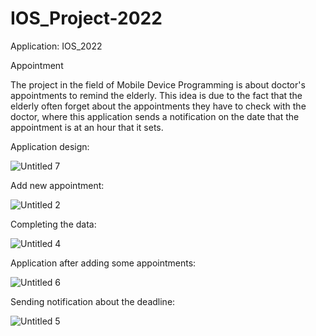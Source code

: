# IOS_Project-2022

Application: IOS_2022 

Appointment

The project in the field of Mobile Device Programming is about doctor's appointments to remind the elderly.
This idea is due to the fact that the elderly often forget about the appointments they have to check with the doctor, where this application sends a notification on the date that the appointment is at an hour that it sets.

Application design:

![Untitled 7](https://user-images.githubusercontent.com/59178186/200044142-4bc86716-1dba-402a-92cb-502a6747409e.png)


Add new appointment:

![Untitled 2](https://user-images.githubusercontent.com/59178186/200042572-0ba52935-e8c6-45a0-beba-816583687e1e.png)


Completing the data:

![Untitled 4](https://user-images.githubusercontent.com/59178186/200043500-33b83281-3723-475c-90c6-4394d55d7d90.png)


Application after adding some appointments:

![Untitled 6](https://user-images.githubusercontent.com/59178186/200043876-7a64a0dd-eeac-4be2-b83c-9ca3c065c829.png)


Sending notification about the deadline:

![Untitled 5](https://user-images.githubusercontent.com/59178186/200043750-a53f8904-6ea6-4c68-b72c-95d0116a4cdd.png)


